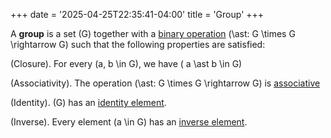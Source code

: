 +++
date = '2025-04-25T22:35:41-04:00'
title = 'Group'
+++

A **group** is a set \(G\) together with a [binary
operation](/definitions/algebra/group_theory/binary_operation)
\(\ast: G \times G \rightarrow G\) such that the following properties
are satisfied:

(Closure). For every \(a, b \in  G\), we have \( a \ast b \in G\)

(Associativity). The operation \(\ast: G \times G \rightarrow G\) is
[associative](/definitions/algebra/group_theory/associative)

(Identity). \(G\) has an [identity element](/definitions/algebra/group_theory/identity_element).

(Inverse). Every element \(a \in G\) has an [inverse
element](/definitions/algebra/group_theory/inverse_element).

